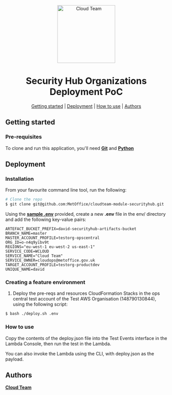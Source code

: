 <p align="center">
	<img alt="Cloud Team" title="Cloud Team" src=".assets/logo.png" width="180">
</p>

<h1 align="center">Security Hub Organizations Deployment PoC</h1>

<p align="center">
  	<a href="#getting-started">Getting started</a> |
  	<a href="#deployment">Deployment</a> |
  	<a href="#how-to-use">How to use</a> |
  	<a href="#authors">Authors</a> 
</p>

## Getting started
### Pre-requisites
To clone and run this application, you'll need **[Git](https://git-scm.com)** and **[Python](https://www.python.org/)**

## Deployment 
### Installation
From your favourite command line tool, run the following:
```bash
# Clone the repo
$ git clone git@github.com:MetOffice/cloudteam-module-securityhub.git
```

Using the **[sample .env](env/.env.sample)** provided, create a new **.env** file in the env/ directory and add the following key-value
 pairs:
```.env
ARTEFACT_BUCKET_PREFIX=david-securityhub-artifacts-bucket
BRANCH_NAME=master
MASTER_ACCOUNT_PROFILE=testorg-opscentral
ORG_ID=o-n4q9yibv9t
REGIONS="eu-west-1 eu-west-2 us-east-1"
SERVICE_CODE=WCLOUD
SERVICE_NAME="Cloud Team"
SERVICE_OWNER=cloudops@metoffice.gov.uk
TARGET_ACCOUNT_PROFILE=testorg-productdev
UNIQUE_NAME=david
```

### Creating a feature environment
1. Deploy the pre-reqs and resources CloudFormation Stacks in the ops central test account of the
 Test AWS Organisation (148790130844), using the following script:
```bash
$ bash ./deploy.sh .env
```

### How to use
Copy the contents of the deploy.json file into the Test Events interface in the Lambda Console, then run the test in the Lambda.

You can also invoke the Lambda using the CLI, with deploy.json as the payload.


## Authors
**[Cloud Team](https://metoffice.sharepoint.com/sites/CloudTeamCommsSite)**
